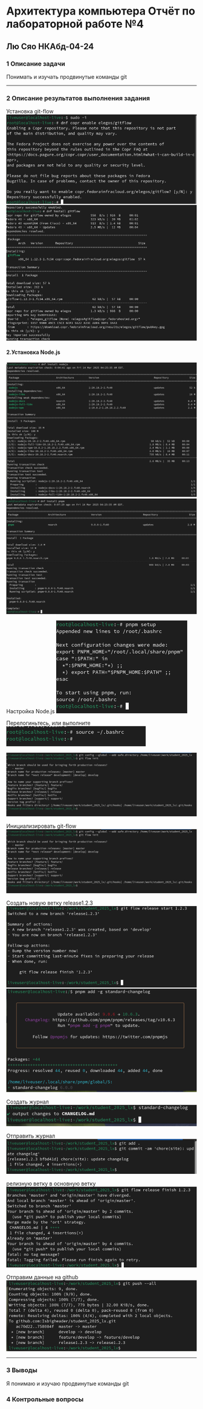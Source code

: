 # Архитектура компьютера Отчёт по лабораторной работе №4
##  Лю Сяо НКАбд-04-24

### 1 Описание задачи 
  Понимать и изучать продвинутые команды git


---

### 2 Описание результатов выполнения задания
  Установка git-flow
![alt text](image.png)
![alt text](image-1.png)
  #### 2.Установка Node.js
![alt text](image-2.png)
![alt text](image-3.png)

  Настройка Node.js
  ![alt text](image-4.png)


Перелогиньтесь, или выполните
  ![alt text](image-5.png)

  ![alt text](image-6.png)

Инициализировать git-flow
  ![alt text](image-7.png)

Создать новую ветку release1.2.3
![alt text](image-10.png)
![alt text](image-11.png)

Создать журнал
![alt text](image-12.png)

Отправить журнал
![alt text](image-13.png)

релизную ветку в основную ветку
![alt text](image-14.png)

Отправим данные на github
![alt text](image-15.png)

---
### 3 Выводы
Я понимаю и изучаю продвинутые команды git
### 4 Контрольные вопросы
